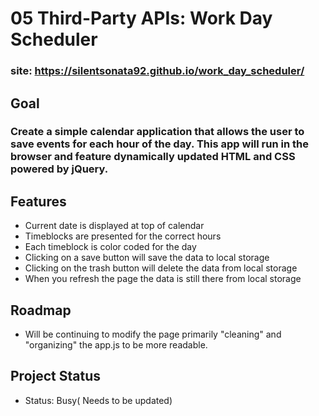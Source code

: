# 05 Third-Party APIs: Work Day Scheduler
### site: https://silentsonata92.github.io/work_day_scheduler/
## Goal
### Create a simple calendar application that allows the user to save events for each hour of the day. This app will run in the browser and feature dynamically updated HTML and CSS powered by jQuery.

## Features
- Current date is displayed at top of calendar
- Timeblocks are presented for the correct hours
- Each timeblock is color coded for the day
- Clicking on a save button will save the data to local storage
- Clicking on the trash button will delete the data from local storage
- When you refresh the page the data is still there from local storage

## Roadmap
- Will be continuing to modify the page primarily "cleaning" and "organizing" the app.js to be more readable.

## Project Status
- Status: Busy( Needs to be updated)